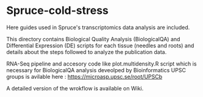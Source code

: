 # Spruce-cold-stress

Here guides used in Spruce's transcriptomics data analysis are included.

This directory contains Biological Quality Analysis (BiologicalQA) and Differential Expression (DE) scripts for each tissue (needles and roots) and details about the steps followed to analyze the publication data.  

RNA-Seq pipeline and accesory code like plot.multidensity.R script which is necessary for BiologicalQA analysis deveolped by Bioinformatics UPSC groups is avilable here :
https://microasp.upsc.se/root/UPSCb

A detailed version of the wrokflow is available on Wiki.


